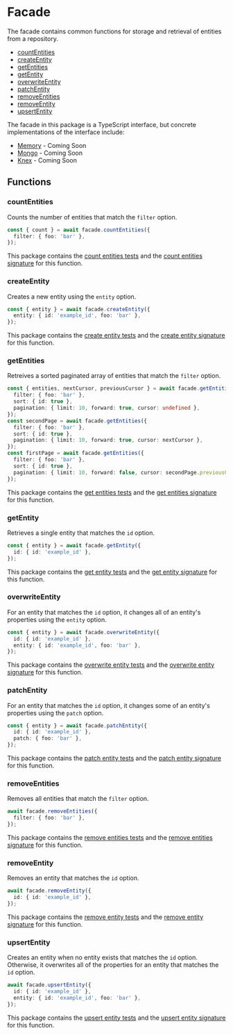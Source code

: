 # Facade

The facade contains common functions for storage and retrieval of entities from a repository.

- [countEntities](#countentities)
- [createEntity](#createentity)
- [getEntities](#getentities)
- [getEntity](#getentity)
- [overwriteEntity](#overwriteentity)
- [patchEntity](#patchentity)
- [removeEntities](#removeentities)
- [removeEntity](#removeentity)
- [upsertEntity](#upsertentity)

The facade in this package is a TypeScript interface, but concrete implementations of the interface include:

- [Memory](https://github.com/js-entity-repos/memory) - Coming Soon
- [Mongo](https://github.com/js-entity-repos/mongo) - Coming Soon
- [Knex](https://github.com/js-entity-repos/knex) - Coming Soon

## Functions

### countEntities
Counts the number of entities that match the `filter` option.

```ts
const { count } = await facade.countEntities({
  filter: { foo: 'bar' },
});
```

This package contains the [count entities tests](../src/tests/countEntities) and the [count entities signature](../src/signatures/CountEntities) for this function.

### createEntity
Creates a new entity using the `entity` option.

```ts
const { entity } = await facade.createEntity({
  entity: { id: 'example_id', foo: 'bar' },
});
```

This package contains the [create entity tests](../src/tests/createEntity) and the [create entity signature](../src/signatures/CreateEntity) for this function.

### getEntities
Retreives a sorted paginated array of entities that match the `filter` option.

```ts
const { entities, nextCursor, previousCursor } = await facade.getEntities({
  filter: { foo: 'bar' },
  sort: { id: true },
  pagination: { limit: 10, forward: true, cursor: undefined },
});
const secondPage = await facade.getEntities({
  filter: { foo: 'bar' },
  sort: { id: true },
  pagination: { limit: 10, forward: true, cursor: nextCursor },
});
const firstPage = await facade.getEntities({
  filter: { foo: 'bar' },
  sort: { id: true },
  pagination: { limit: 10, forward: false, cursor: secondPage.previousCursor },
});
```

This package contains the [get entities tests](../src/tests/getEntities) and the [get entities signature](../src/signatures/GetEntities) for this function.

### getEntity
Retrieves a single entity that matches the `id` option.

```ts
const { entity } = await facade.getEntity({
  id: { id: 'example_id' },
});
```

This package contains the [get entity tests](../src/tests/getEntity) and the [get entity signature](../src/signatures/GetEntity) for this function.

### overwriteEntity
For an entity that matches the `id` option, it changes all of an entity's properties using the `entity` option.

```ts
const { entity } = await facade.overwriteEntity({
  id: { id: 'example_id' },
  entity: { id: 'example_id', foo: 'bar' },
});
```

This package contains the [overwrite entity tests](../src/tests/overwriteEntity) and the [overwrite entity signature](../src/signatures/OverwriteEntity) for this function.

### patchEntity
For an entity that matches the `id` option, it changes some of an entity's properties using the `patch` option.

```ts
const { entity } = await facade.patchEntity({
  id: { id: 'example_id' },
  patch: { foo: 'bar' },
});
```

This package contains the [patch entity tests](../src/tests/patchEntity) and the [patch entity signature](../src/signatures/PatchEntity) for this function.

### removeEntities
Removes all entities that match the `filter` option.

```ts
await facade.removeEntities({
  filter: { foo: 'bar' },
});
```

This package contains the [remove entities tests](../src/tests/removesEntities) and the [remove entities signature](../src/signatures/RemoveEntities) for this function.

### removeEntity
Removes an entity that matches the `id` option.

```ts
await facade.removeEntity({
  id: { id: 'example_id' },
});
```

This package contains the [remove entity tests](../src/tests/removesEntity) and the [remove entity signature](../src/signatures/RemoveEntity) for this function.

### upsertEntity
Creates an entity when no entity exists that matches the `id` option. Otherwise, it overwrites all of the properties for an entity that matches the `id` option.

```ts
await facade.upsertEntity({
  id: { id: 'example_id' },
  entity: { id: 'example_id', foo: 'bar' },
});
```

This package contains the [upsert entity tests](../src/tests/upsertsEntity) and the [upsert entity signature](../src/signatures/UpsertEntity) for this function.
